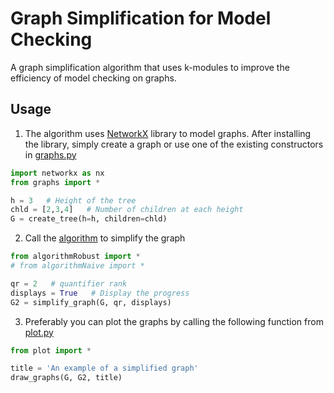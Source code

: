 # Graph Simplification for Model Checking
 A graph simplification algorithm that uses k-modules to improve the efficiency of model checking on graphs.

## Usage

1. The algorithm uses [NetworkX](https://networkx.org) library to model graphs. After installing the library, simply create a graph or use one of the existing constructors in [graphs.py](src/graphs.py)

```python
import networkx as nx
from graphs import *

h = 3   # Height of the tree
chld = [2,3,4]   # Number of children at each height
G = create_tree(h=h, children=chld)
```

2. Call the [algorithm](src/algorithm.py) to simplify the graph

```python
from algorithmRobust import *
# from algorithmNaive import *

qr = 2   # quantifier rank
displays = True   # Display the progress
G2 = simplify_graph(G, qr, displays)
```

3. Preferably you can plot the graphs by calling the following function from [plot.py](src/plot.py)

```python
from plot import *

title = 'An example of a simplified graph'
draw_graphs(G, G2, title)
```
